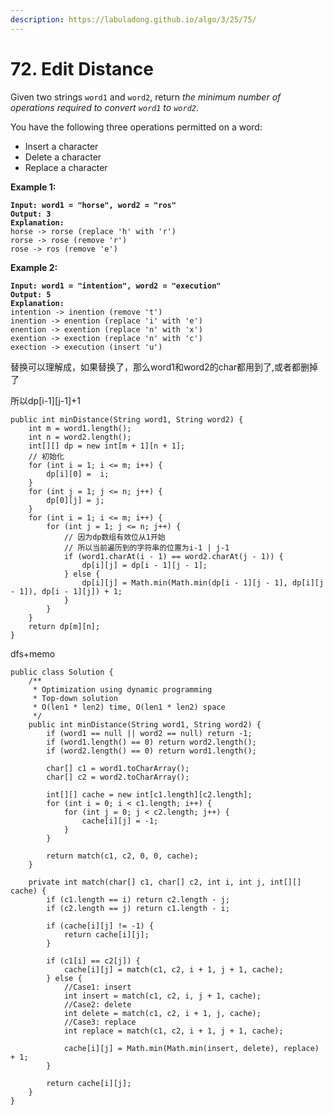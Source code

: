 ```yaml
---
description: https://labuladong.github.io/algo/3/25/75/
---
```


# 72. Edit Distance

Given two strings `word1` and `word2`, return _the minimum number of operations required to convert `word1` to `word2`_.

You have the following three operations permitted on a word:

* Insert a character
* Delete a character
* Replace a character

&#x20;

**Example 1:**

<pre><code><strong>Input: word1 = "horse", word2 = "ros"
</strong><strong>Output: 3
</strong><strong>Explanation: 
</strong>horse -> rorse (replace 'h' with 'r')
rorse -> rose (remove 'r')
rose -> ros (remove 'e')
</code></pre>

**Example 2:**

<pre><code><strong>Input: word1 = "intention", word2 = "execution"
</strong><strong>Output: 5
</strong><strong>Explanation: 
</strong>intention -> inention (remove 't')
inention -> enention (replace 'i' with 'e')
enention -> exention (replace 'n' with 'x')
exention -> exection (replace 'n' with 'c')
exection -> execution (insert 'u')
</code></pre>

替换可以理解成，如果替换了，那么word1和word2的char都用到了,或者都删掉了

所以dp\[i-1]\[j-1]+1

```
public int minDistance(String word1, String word2) {
    int m = word1.length();
    int n = word2.length();
    int[][] dp = new int[m + 1][n + 1];
    // 初始化
    for (int i = 1; i <= m; i++) {
        dp[i][0] =  i;
    }
    for (int j = 1; j <= n; j++) {
        dp[0][j] = j;
    }
    for (int i = 1; i <= m; i++) {
        for (int j = 1; j <= n; j++) {
            // 因为dp数组有效位从1开始
            // 所以当前遍历到的字符串的位置为i-1 | j-1
            if (word1.charAt(i - 1) == word2.charAt(j - 1)) {
                dp[i][j] = dp[i - 1][j - 1];
            } else {
                dp[i][j] = Math.min(Math.min(dp[i - 1][j - 1], dp[i][j - 1]), dp[i - 1][j]) + 1;
            }
        }
    }
    return dp[m][n];
}
```

dfs+memo

```
public class Solution {
    /**
     * Optimization using dynamic programming
     * Top-down solution
     * O(len1 * len2) time, O(len1 * len2) space
     */
    public int minDistance(String word1, String word2) {
        if (word1 == null || word2 == null) return -1;
        if (word1.length() == 0) return word2.length();
        if (word2.length() == 0) return word1.length();
        
        char[] c1 = word1.toCharArray();
        char[] c2 = word2.toCharArray();
        
        int[][] cache = new int[c1.length][c2.length];
        for (int i = 0; i < c1.length; i++) {
            for (int j = 0; j < c2.length; j++) {
                cache[i][j] = -1;
            }
        }
        
        return match(c1, c2, 0, 0, cache);
    }
    
    private int match(char[] c1, char[] c2, int i, int j, int[][] cache) {
        if (c1.length == i) return c2.length - j;
        if (c2.length == j) return c1.length - i;
        
        if (cache[i][j] != -1) {
            return cache[i][j];
        }
        
        if (c1[i] == c2[j]) {
            cache[i][j] = match(c1, c2, i + 1, j + 1, cache);
        } else {
            //Case1: insert
            int insert = match(c1, c2, i, j + 1, cache);
            //Case2: delete
            int delete = match(c1, c2, i + 1, j, cache);
            //Case3: replace
            int replace = match(c1, c2, i + 1, j + 1, cache);
            
            cache[i][j] = Math.min(Math.min(insert, delete), replace) + 1;
        }
        
        return cache[i][j];
    }
}
```
